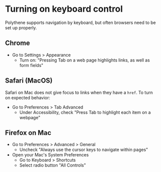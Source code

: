 # Turning on keyboard control

Polythene supports navigation by keyboard, but often browsers need to be set up properly.

## Chrome

* Go to Settings > Appearance
  * Turn on: "Pressing Tab on a web page highlights links, as well as form fields"

## Safari (MacOS)

Safari on Mac does not give focus to links when they have a `href`. To turn on expected behavior:

* Go to Preferences > Tab Advanced
  * Under Accessibility, check "Press Tab to highlight each item on a webpage"

## Firefox on Mac

* Go to Preferences > Advanced > General
  * Uncheck "Always use the cursor keys to navigate within pages"
* Open your Mac's System Preferences
  * Go to Keyboard > Shortcuts
  * Select radio button  "All Controls"

